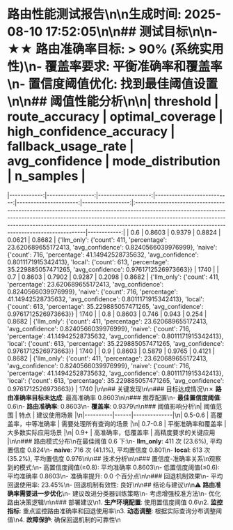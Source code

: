 # 路由性能测试报告\n\n生成时间: 2025-08-10 17:52:05\n\n## 测试目标\n\n- **★★ 路由准确率目标**: > 90% (系统实用性)\n- **覆盖率要求**: 平衡准确率和覆盖率\n- **置信度阈值优化**: 找到最佳阈值设置\n\n## 阈值性能分析\n\n|   threshold |   route_accuracy |   optimal_coverage |   high_confidence_accuracy |   fallback_usage_rate |   avg_confidence | mode_distribution                                                                                                                                                                                                                                                                                     |   n_samples |
|------------:|-----------------:|-------------------:|---------------------------:|----------------------:|-----------------:|:------------------------------------------------------------------------------------------------------------------------------------------------------------------------------------------------------------------------------------------------------------------------------------------------------|------------:|
|         0.6 |           0.8603 |             0.9379 |                     0.8824 |                0.0621 |           0.8682 | {'llm_only': {'count': 411, 'percentage': 23.620689655172413, 'avg_confidence': 0.8240566039976999}, 'naive': {'count': 716, 'percentage': 41.14942528735632, 'avg_confidence': 0.8011171915342413}, 'local': {'count': 613, 'percentage': 35.229885057471265, 'avg_confidence': 0.9761712526973663}} |        1740 |
|         0.7 |           0.8603 |             0.7902 |                     0.9287 |                0.2098 |           0.8682 | {'llm_only': {'count': 411, 'percentage': 23.620689655172413, 'avg_confidence': 0.8240566039976999}, 'naive': {'count': 716, 'percentage': 41.14942528735632, 'avg_confidence': 0.8011171915342413}, 'local': {'count': 613, 'percentage': 35.229885057471265, 'avg_confidence': 0.9761712526973663}} |        1740 |
|         0.8 |           0.8603 |             0.746  |                     0.943  |                0.254  |           0.8682 | {'llm_only': {'count': 411, 'percentage': 23.620689655172413, 'avg_confidence': 0.8240566039976999}, 'naive': {'count': 716, 'percentage': 41.14942528735632, 'avg_confidence': 0.8011171915342413}, 'local': {'count': 613, 'percentage': 35.229885057471265, 'avg_confidence': 0.9761712526973663}} |        1740 |
|         0.9 |           0.8603 |             0.5879 |                     0.9765 |                0.4121 |           0.8682 | {'llm_only': {'count': 411, 'percentage': 23.620689655172413, 'avg_confidence': 0.8240566039976999}, 'naive': {'count': 716, 'percentage': 41.14942528735632, 'avg_confidence': 0.8011171915342413}, 'local': {'count': 613, 'percentage': 35.229885057471265, 'avg_confidence': 0.9761712526973663}} |        1740 |\n\n## 关键发现\n\n### 目标达成情况\n✗ **路由准确率目标未达成**: 最高准确率 0.8603\n\n### 推荐配置\n- **最佳置信度阈值**: 0.6\n- **路由准确率**: 0.8603\n- **覆盖率**: 0.9379\n\n### 阈值影响分析\n| 阈值范围 | 特点 | 建议使用场景 |\n|----------|------|--------------|\n| 0.5-0.6 | 高覆盖率，中等准确率 | 需要处理所有查询的场景 |\n| 0.7-0.8 | 平衡准确率和覆盖率 | 大多数实际应用场景 |\n| 0.9+ | 高准确率，低覆盖率 | 高精度要求的关键应用 |\n\n### 路由模式分布\n在最佳阈值 0.6 下:\n- **llm_only**: 411 次 (23.6%), 平均置信度 0.824\n- **naive**: 716 次 (41.1%), 平均置信度 0.801\n- **local**: 613 次 (35.2%), 平均置信度 0.976\n\n## 技术分析\n\n### 置信度-准确率关系\n观察到的模式:\n- 高置信度阈值(≥0.8): 平均准确率 0.8603\n- 低置信度阈值(≤0.6): 平均准确率 0.8603\n- 准确率提升: 0.0 个百分点\n\n### 回退机制效果\n- 平均回退使用率: 23.45%\n- 回退机制有效性: 良好\n\n## 结论与建议\n\n⚠️ **路由准确率需要进一步优化**\n- 建议改进分类器训练策略\n- 考虑增强校准方法\n- 优化路由决策逻辑\n\n### 部署建议\n1. **生产环境配置**: 使用置信度阈值 0.6\n2. **监控指标**: 重点监控路由准确率和回退使用率\n3. **动态调整**: 根据实际查询分布调整阈值\n4. **故障保护**: 确保回退机制的可靠性\n